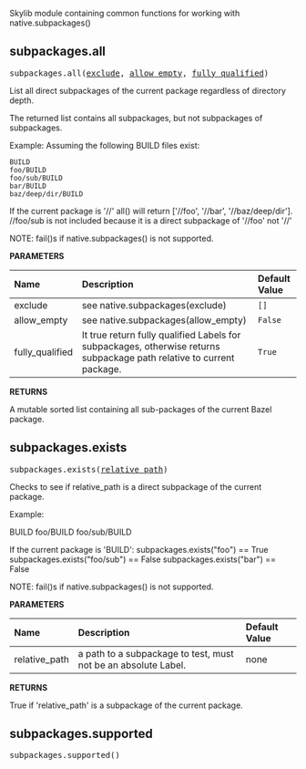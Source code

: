<!-- Generated with Stardoc: http://skydoc.bazel.build -->

Skylib module containing common functions for working with native.subpackages()


<a id="#subpackages.all"></a>

## subpackages.all

<pre>
subpackages.all(<a href="#subpackages.all-exclude">exclude</a>, <a href="#subpackages.all-allow_empty">allow_empty</a>, <a href="#subpackages.all-fully_qualified">fully_qualified</a>)
</pre>

List all direct subpackages of the current package regardless of directory depth.

The returned list contains all subpackages, but not subpackages of subpackages.

Example:
Assuming the following BUILD files exist:

    BUILD
    foo/BUILD
    foo/sub/BUILD
    bar/BUILD
    baz/deep/dir/BUILD

If the current package is '//' all() will return ['//foo', '//bar',
'//baz/deep/dir'].  //foo/sub is not included because it is a direct
subpackage of '//foo' not '//'

NOTE: fail()s if native.subpackages() is not supported.


**PARAMETERS**


| Name  | Description | Default Value |
| :------------- | :------------- | :------------- |
| <a id="subpackages.all-exclude"></a>exclude |  see native.subpackages(exclude)   |  <code>[]</code> |
| <a id="subpackages.all-allow_empty"></a>allow_empty |  see native.subpackages(allow_empty)   |  <code>False</code> |
| <a id="subpackages.all-fully_qualified"></a>fully_qualified |  It true return fully qualified Labels for subpackages, otherwise returns subpackage path relative to current package.   |  <code>True</code> |

**RETURNS**

A mutable sorted list containing all sub-packages of the current Bazel
package.


<a id="#subpackages.exists"></a>

## subpackages.exists

<pre>
subpackages.exists(<a href="#subpackages.exists-relative_path">relative_path</a>)
</pre>

Checks to see if relative_path is a direct subpackage of the current package.

Example:

BUILD
foo/BUILD
foo/sub/BUILD

If the current package is 'BUILD':
subpackages.exists("foo") == True
subpackages.exists("foo/sub") == False
subpackages.exists("bar") == False

NOTE: fail()s if native.subpackages() is not supported.


**PARAMETERS**


| Name  | Description | Default Value |
| :------------- | :------------- | :------------- |
| <a id="subpackages.exists-relative_path"></a>relative_path |  a path to a subpackage to test, must not be an absolute Label.   |  none |

**RETURNS**

True if 'relative_path' is a subpackage of the current package.


<a id="#subpackages.supported"></a>

## subpackages.supported

<pre>
subpackages.supported()
</pre>





